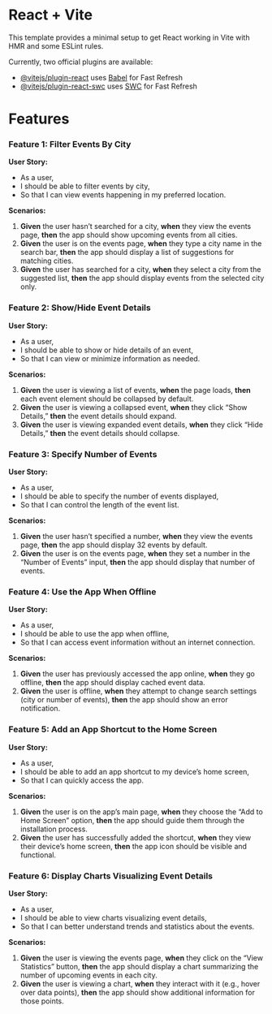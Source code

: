 # React + Vite

This template provides a minimal setup to get React working in Vite with HMR and some ESLint rules.

Currently, two official plugins are available:

- [@vitejs/plugin-react](https://github.com/vitejs/vite-plugin-react/blob/main/packages/plugin-react/README.md) uses [Babel](https://babeljs.io/) for Fast Refresh
- [@vitejs/plugin-react-swc](https://github.com/vitejs/vite-plugin-react-swc) uses [SWC](https://swc.rs/) for Fast Refresh

# Features
### **Feature 1: Filter Events By City**

**User Story:**

- As a user,
- I should be able to filter events by city,
- So that I can view events happening in my preferred location.

**Scenarios:**

1. **Given** the user hasn’t searched for a city, **when** they view the events page, **then** the app should show upcoming events from all cities.
2. **Given** the user is on the events page, **when** they type a city name in the search bar, **then** the app should display a list of suggestions for matching cities.
3. **Given** the user has searched for a city, **when** they select a city from the suggested list, **then** the app should display events from the selected city only.

### **Feature 2: Show/Hide Event Details**

**User Story:**

- As a user,
- I should be able to show or hide details of an event,
- So that I can view or minimize information as needed.

**Scenarios:**

1. **Given** the user is viewing a list of events, **when** the page loads, **then** each event element should be collapsed by default.
2. **Given** the user is viewing a collapsed event, **when** they click “Show Details,” **then** the event details should expand.
3. **Given** the user is viewing expanded event details, **when** they click “Hide Details,” **then** the event details should collapse.

### **Feature 3: Specify Number of Events**

**User Story:**

- As a user,
- I should be able to specify the number of events displayed,
- So that I can control the length of the event list.

**Scenarios:**

1. **Given** the user hasn’t specified a number, **when** they view the events page, **then** the app should display 32 events by default.
2. **Given** the user is on the events page, **when** they set a number in the “Number of Events” input, **then** the app should display that number of events.

### **Feature 4: Use the App When Offline**

**User Story:**

- As a user,
- I should be able to use the app when offline,
- So that I can access event information without an internet connection.

**Scenarios:**

1. **Given** the user has previously accessed the app online, **when** they go offline, **then** the app should display cached event data.
2. **Given** the user is offline, **when** they attempt to change search settings (city or number of events), **then** the app should show an error notification.

### **Feature 5: Add an App Shortcut to the Home Screen**

**User Story:**

- As a user,
- I should be able to add an app shortcut to my device’s home screen,
- So that I can quickly access the app.

**Scenarios:**

1. **Given** the user is on the app’s main page, **when** they choose the “Add to Home Screen” option, **then** the app should guide them through the installation process.
2. **Given** the user has successfully added the shortcut, **when** they view their device’s home screen, **then** the app icon should be visible and functional.

### **Feature 6: Display Charts Visualizing Event Details**

**User Story:**

- As a user,
- I should be able to view charts visualizing event details,
- So that I can better understand trends and statistics about the events.

**Scenarios:**

1. **Given** the user is viewing the events page, **when** they click on the “View Statistics” button, **then** the app should display a chart summarizing the number of upcoming events in each city.
2. **Given** the user is viewing a chart, **when** they interact with it (e.g., hover over data points), **then** the app should show additional information for those points.

